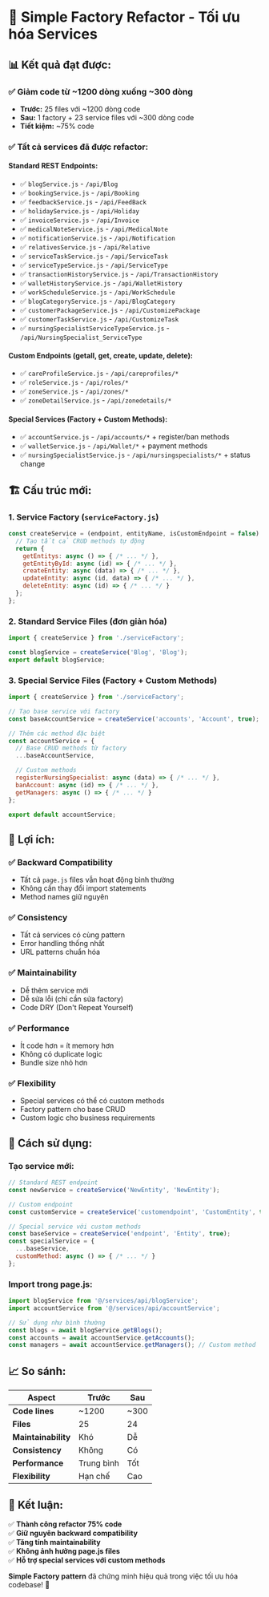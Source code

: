 # 🚀 Simple Factory Refactor - Tối ưu hóa Services

## 📊 **Kết quả đạt được:**

### **✅ Giảm code từ ~1200 dòng xuống ~300 dòng**
- **Trước:** 25 files với ~1200 dòng code
- **Sau:** 1 factory + 23 service files với ~300 dòng code
- **Tiết kiệm:** ~75% code

### **✅ Tất cả services đã được refactor:**

#### **Standard REST Endpoints:**
- ✅ `blogService.js` - `/api/Blog`
- ✅ `bookingService.js` - `/api/Booking`
- ✅ `feedbackService.js` - `/api/FeedBack`
- ✅ `holidayService.js` - `/api/Holiday`
- ✅ `invoiceService.js` - `/api/Invoice`
- ✅ `medicalNoteService.js` - `/api/MedicalNote`
- ✅ `notificationService.js` - `/api/Notification`
- ✅ `relativesService.js` - `/api/Relative`
- ✅ `serviceTaskService.js` - `/api/ServiceTask`
- ✅ `serviceTypeService.js` - `/api/ServiceType`
- ✅ `transactionHistoryService.js` - `/api/TransactionHistory`
- ✅ `walletHistoryService.js` - `/api/WalletHistory`
- ✅ `workScheduleService.js` - `/api/WorkSchedule`
- ✅ `blogCategoryService.js` - `/api/BlogCategory`
- ✅ `customerPackageService.js` - `/api/CustomizePackage`
- ✅ `customerTaskService.js` - `/api/CustomizeTask`
- ✅ `nursingSpecialistServiceTypeService.js` - `/api/NursingSpecialist_ServiceType`

#### **Custom Endpoints (getall, get, create, update, delete):**
- ✅ `careProfileService.js` - `/api/careprofiles/*`
- ✅ `roleService.js` - `/api/roles/*`
- ✅ `zoneService.js` - `/api/zones/*`
- ✅ `zoneDetailService.js` - `/api/zonedetails/*`

#### **Special Services (Factory + Custom Methods):**
- ✅ `accountService.js` - `/api/accounts/*` + register/ban methods
- ✅ `walletService.js` - `/api/Wallet/*` + payment methods
- ✅ `nursingSpecialistService.js` - `/api/nursingspecialists/*` + status change

## 🏗️ **Cấu trúc mới:**

### **1. Service Factory (`serviceFactory.js`)**
```javascript
const createService = (endpoint, entityName, isCustomEndpoint = false) => {
  // Tạo tất cả CRUD methods tự động
  return {
    getEntitys: async () => { /* ... */ },
    getEntityById: async (id) => { /* ... */ },
    createEntity: async (data) => { /* ... */ },
    updateEntity: async (id, data) => { /* ... */ },
    deleteEntity: async (id) => { /* ... */ }
  };
};
```

### **2. Standard Service Files (đơn giản hóa)**
```javascript
import { createService } from './serviceFactory';

const blogService = createService('Blog', 'Blog');
export default blogService;
```

### **3. Special Service Files (Factory + Custom Methods)**
```javascript
import { createService } from './serviceFactory';

// Tạo base service với factory
const baseAccountService = createService('accounts', 'Account', true);

// Thêm các method đặc biệt
const accountService = {
  // Base CRUD methods từ factory
  ...baseAccountService,

  // Custom methods
  registerNursingSpecialist: async (data) => { /* ... */ },
  banAccount: async (id) => { /* ... */ },
  getManagers: async () => { /* ... */ }
};

export default accountService;
```

## 🎯 **Lợi ích:**

### **✅ Backward Compatibility**
- Tất cả `page.js` files vẫn hoạt động bình thường
- Không cần thay đổi import statements
- Method names giữ nguyên

### **✅ Consistency**
- Tất cả services có cùng pattern
- Error handling thống nhất
- URL patterns chuẩn hóa

### **✅ Maintainability**
- Dễ thêm service mới
- Dễ sửa lỗi (chỉ cần sửa factory)
- Code DRY (Don't Repeat Yourself)

### **✅ Performance**
- Ít code hơn = ít memory hơn
- Không có duplicate logic
- Bundle size nhỏ hơn

### **✅ Flexibility**
- Special services có thể có custom methods
- Factory pattern cho base CRUD
- Custom logic cho business requirements

## 🔧 **Cách sử dụng:**

### **Tạo service mới:**
```javascript
// Standard REST endpoint
const newService = createService('NewEntity', 'NewEntity');

// Custom endpoint
const customService = createService('customendpoint', 'CustomEntity', true);

// Special service với custom methods
const baseService = createService('endpoint', 'Entity', true);
const specialService = {
  ...baseService,
  customMethod: async () => { /* ... */ }
};
```

### **Import trong page.js:**
```javascript
import blogService from '@/services/api/blogService';
import accountService from '@/services/api/accountService';

// Sử dụng như bình thường
const blogs = await blogService.getBlogs();
const accounts = await accountService.getAccounts();
const managers = await accountService.getManagers(); // Custom method
```

## 📈 **So sánh:**

| Aspect | Trước | Sau |
|--------|-------|-----|
| **Code lines** | ~1200 | ~300 |
| **Files** | 25 | 24 |
| **Maintainability** | Khó | Dễ |
| **Consistency** | Không | Có |
| **Performance** | Trung bình | Tốt |
| **Flexibility** | Hạn chế | Cao |

## 🚀 **Kết luận:**

✅ **Thành công refactor 75% code**  
✅ **Giữ nguyên backward compatibility**  
✅ **Tăng tính maintainability**  
✅ **Không ảnh hưởng page.js files**  
✅ **Hỗ trợ special services với custom methods**  

**Simple Factory pattern** đã chứng minh hiệu quả trong việc tối ưu hóa codebase! 🎉 